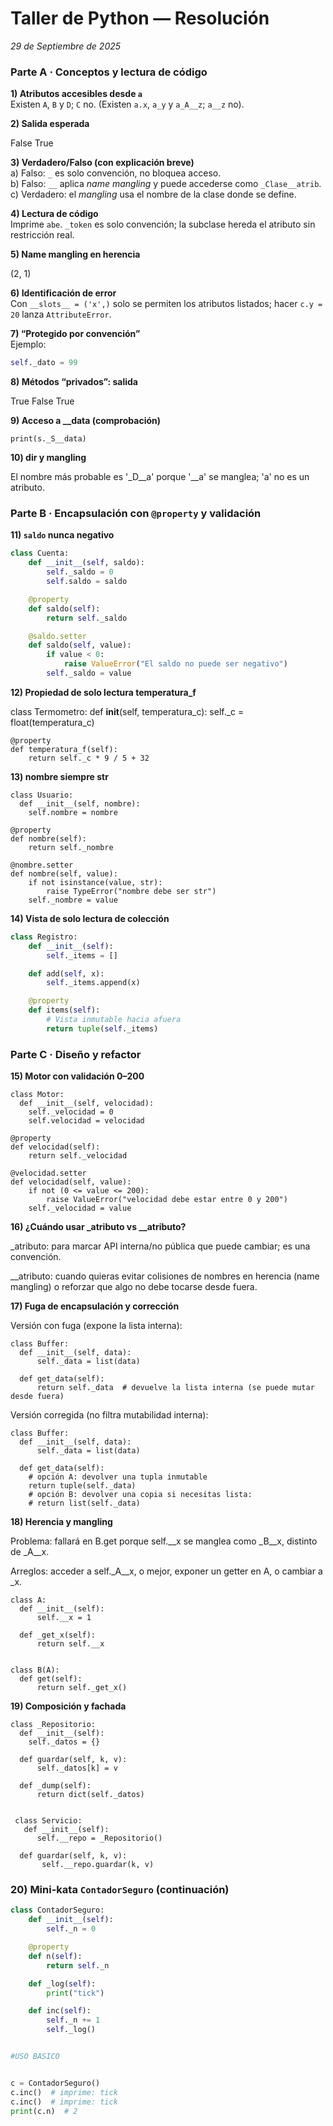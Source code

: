 # Taller de Python — Resolución
*29 de Septiembre de 2025*

### Parte A · Conceptos y lectura de código

**1) Atributos accesibles desde `a`**  
Existen `A`, `B` y `D`; `C` no. (Existen `a.x`, `a_y` y `a_A__z`; `a__z` no).

**2) Salida esperada**

False True

**3) Verdadero/Falso (con explicación breve)**  
a) Falso: `_` es solo convención, no bloquea acceso.  
b) Falso: `__` aplica *name mangling* y puede accederse como `_Clase__atrib`.  
c) Verdadero: el *mangling* usa el nombre de la clase donde se define.

**4) Lectura de código**  
Imprime `abe`. `_token` es solo convención; la subclase hereda el atributo sin restricción real.

**5) Name mangling en herencia**

(2, 1)


**6) Identificación de error**  
Con `__slots__ = ('x',)` solo se permiten los atributos listados; hacer `c.y = 20` lanza `AttributeError`.

**7) “Protegido por convención”**  
Ejemplo:
```python
self._dato = 99
```

**8) Métodos “privados”: salida**

  True False True

**9) Acceso a __data (comprobación)**

    
    print(s._S__data)


**10) dir y mangling**

El nombre más probable es '_D__a' porque '__a' se manglea; 'a' no es un atributo.

### Parte B · Encapsulación con `@property` y validación

**11) `saldo` nunca negativo**

```python
class Cuenta:
    def __init__(self, saldo):
        self._saldo = 0
        self.saldo = saldo

    @property
    def saldo(self):
        return self._saldo

    @saldo.setter
    def saldo(self, value):
        if value < 0:
            raise ValueError("El saldo no puede ser negativo")
        self._saldo = value
```

**12) Propiedad de solo lectura temperatura_f**

class Termometro:
    def __init__(self, temperatura_c):
        self._c = float(temperatura_c)

    @property
    def temperatura_f(self):
        return self._c * 9 / 5 + 32

**13) nombre siempre str**

    class Usuario:
      def __init__(self, nombre):
        self.nombre = nombre
        
    @property
    def nombre(self):
        return self._nombre

    @nombre.setter
    def nombre(self, value):
        if not isinstance(value, str):
            raise TypeError("nombre debe ser str")
        self._nombre = value

  **14) Vista de solo lectura de colección**

```python
class Registro:
    def __init__(self):
        self._items = []

    def add(self, x):
        self._items.append(x)

    @property
    def items(self):
        # Vista inmutable hacia afuera
        return tuple(self._items)
```

### Parte C · Diseño y refactor


**15) Motor con validación 0–200**

    class Motor:
      def __init__(self, velocidad):
        self._velocidad = 0
        self.velocidad = velocidad

    @property
    def velocidad(self):
        return self._velocidad

    @velocidad.setter
    def velocidad(self, value):
        if not (0 <= value <= 200):
            raise ValueError("velocidad debe estar entre 0 y 200")
        self._velocidad = value


**16) ¿Cuándo usar _atributo vs __atributo?**

_atributo: para marcar API interna/no pública que puede cambiar; es una convención.

__atributo: cuando quieras evitar colisiones de nombres en herencia (name mangling) o reforzar que algo no debe tocarse desde fuera.


**17) Fuga de encapsulación y corrección**

Versión con fuga (expone la lista interna):

    class Buffer:
      def __init__(self, data):
          self._data = list(data)

      def get_data(self):
          return self._data  # devuelve la lista interna (se puede mutar desde fuera)


Versión corregida (no filtra mutabilidad interna):

    class Buffer:
      def __init__(self, data):
          self._data = list(data)

      def get_data(self):
        # opción A: devolver una tupla inmutable
        return tuple(self._data)
        # opción B: devolver una copia si necesitas lista:
        # return list(self._data)

**18) Herencia y mangling**

  
  Problema: fallará en B.get porque self.__x se manglea como _B__x, distinto de _A__x.

  
  Arreglos: acceder a self._A__x, o mejor, exponer un getter en A, o cambiar a _x.

    class A:
      def __init__(self):
          self.__x = 1

      def _get_x(self):
          return self.__x


    class B(A):
      def get(self):
          return self._get_x()


**19) Composición y fachada**

    class _Repositorio:
      def __init__(self):
        self._datos = {}
  
      def guardar(self, k, v):
          self._datos[k] = v

      def _dump(self):
          return dict(self._datos)


     class Servicio:
       def __init__(self):
          self.__repo = _Repositorio()
  
      def guardar(self, k, v):
           self.__repo.guardar(k, v)


  ### 20) Mini-kata `ContadorSeguro` (continuación)

```python
class ContadorSeguro:
    def __init__(self):
        self._n = 0

    @property
    def n(self):
        return self._n

    def _log(self):
        print("tick")

    def inc(self):
        self._n += 1
        self._log()


#USO BASICO


c = ContadorSeguro()
c.inc()  # imprime: tick
c.inc()  # imprime: tick
print(c.n)  # 2



